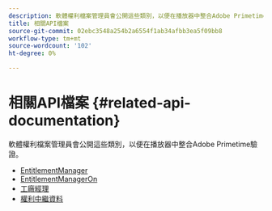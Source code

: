 ```yaml
---
description: 軟體權利檔案管理員會公開這些類別，以便在播放器中整合Adobe Primetime驗證。
title: 相關API檔案
source-git-commit: 02ebc3548a254b2a6554f1ab34afbb3ea5f09bb8
workflow-type: tm+mt
source-wordcount: '102'
ht-degree: 0%

---
```


# 相關API檔案 {#related-api-documentation}

軟體權利檔案管理員會公開這些類別，以便在播放器中整合Adobe Primetime驗證。
* [EntitlementManager](https://help.adobe.com/en_US/primetime/api/reference_implementation/android/javadoc/com/adobe/primetime/reference/manager/EntitlementManager.html)
* [EntitlementManagerOn](https://help.stage.adobe.com/en_US/primetime/api/reference_implementation/android/javadoc/com/adobe/primetime/reference/manager/EntitlementManagerOn.html)
* [工廠經理](https://help.adobe.com/en_US/primetime/api/reference_implementation/android/javadoc/com/adobe/primetime/reference/manager/ManagerFactory.html)
* [權利中繼資料](https://help.adobe.com/en_US/primetime/api/reference_implementation/android/javadoc/com/adobe/primetime/reference/entitlement/EntitlementMetadata.html)
